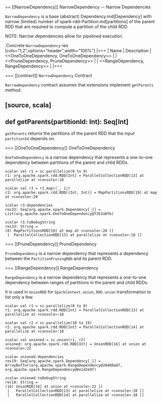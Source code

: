 == [[NarrowDependency]] NarrowDependency -- Narrow Dependencies

`NarrowDependency` is a base (abstract) Dependency.md[Dependency] with _narrow_ (limited) number of spark-rdd-Partition.md[partitions] of the parent RDD that are required to compute a partition of the child RDD.

NOTE: Narrow dependencies allow for pipelined execution.

.Concrete ``NarrowDependency``-ies
[cols="1,2",options="header",width="100%"]
|===
| Name | Description
| <<OneToOneDependency, OneToOneDependency>> |
| <<PruneDependency, PruneDependency>> |
| <<RangeDependency, RangeDependency>> |
|===

=== [[contract]] `NarrowDependency` Contract

`NarrowDependency` contract assumes that extensions implement `getParents` method.

[source, scala]
----
def getParents(partitionId: Int): Seq[Int]
----

`getParents` returns the partitions of the parent RDD that the input `partitionId` depends on.

=== [[OneToOneDependency]] OneToOneDependency

`OneToOneDependency` is a narrow dependency that represents a one-to-one dependency between partitions of the parent and child RDDs.

```
scala> val r1 = sc.parallelize(0 to 9)
r1: org.apache.spark.rdd.RDD[Int] = ParallelCollectionRDD[13] at parallelize at <console>:18

scala> val r3 = r1.map((_, 1))
r3: org.apache.spark.rdd.RDD[(Int, Int)] = MapPartitionsRDD[19] at map at <console>:20

scala> r3.dependencies
res32: Seq[org.apache.spark.Dependency[_]] = List(org.apache.spark.OneToOneDependency@7353a0fb)

scala> r3.toDebugString
res33: String =
(8) MapPartitionsRDD[19] at map at <console>:20 []
 |  ParallelCollectionRDD[13] at parallelize at <console>:18 []
```

=== [[PruneDependency]] PruneDependency

`PruneDependency` is a narrow dependency that represents a dependency between the `PartitionPruningRDD` and its parent RDD.

=== [[RangeDependency]] RangeDependency

`RangeDependency` is a narrow dependency that represents a one-to-one dependency between ranges of partitions in the parent and child RDDs.

It is used in `UnionRDD` for `SparkContext.union`, `RDD.union` transformation to list only a few.

```
scala> val r1 = sc.parallelize(0 to 9)
r1: org.apache.spark.rdd.RDD[Int] = ParallelCollectionRDD[13] at parallelize at <console>:18

scala> val r2 = sc.parallelize(10 to 19)
r2: org.apache.spark.rdd.RDD[Int] = ParallelCollectionRDD[14] at parallelize at <console>:18

scala> val unioned = sc.union(r1, r2)
unioned: org.apache.spark.rdd.RDD[Int] = UnionRDD[16] at union at <console>:22

scala> unioned.dependencies
res19: Seq[org.apache.spark.Dependency[_]] = ArrayBuffer(org.apache.spark.RangeDependency@28408ad7, org.apache.spark.RangeDependency@6e1d2e9f)

scala> unioned.toDebugString
res18: String =
(16) UnionRDD[16] at union at <console>:22 []
 |   ParallelCollectionRDD[13] at parallelize at <console>:18 []
 |   ParallelCollectionRDD[14] at parallelize at <console>:18 []
```
